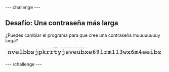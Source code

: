 --- challenge ---
## Desafío: Una contraseña más larga
¿Puedes cambiar el programa para que cree una contraseña muuuuuuuuy larga?

![captura de pantalla](images/passwords-long.png)




--- /challenge ---
